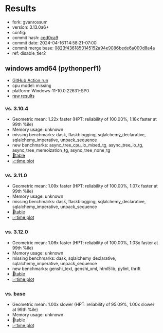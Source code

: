 # Results

- fork: gvanrossum
- version: 3.13.0a6+
- config: 
- commit hash: [ced0ca9](https://github.com/gvanrossum/cpython/commit/ced0ca9)
- commit date: 2024-04-16T14:58:21-07:00
- commit merge base: [0823f4361850145152a94e9086bede6a000d8a4a](https://github.com/gvanrossum/cpython/commit/0823f4361850145152a94e9086bede6a000d8a4a)
- ref: disable_tier2

## windows amd64 (pythonperf1)

- [GitHub Action run](https://github.com/faster-cpython/benchmarking/actions/runs/8713200504)
- cpu model: missing
- platform: Windows-11-10.0.22631-SP0
- [raw results](bm-20240416-pythonperf1-amd64-gvanrossum-disable_tier2-3.13.0a6%2B-ced0ca9.json)

### vs. 3.10.4

- Geometric mean: 1.22x faster (HPT: reliability of 100.00%, 1.18x faster at 99th %ile)
- Memory usage: unknown
- missing benchmarks: dask, flaskblogging, sqlalchemy_declarative, sqlalchemy_imperative, unpack_sequence
- new benchmarks: async_tree_cpu_io_mixed_tg, async_tree_io_tg, async_tree_memoization_tg, async_tree_none_tg
- [📄table](bm-20240416-pythonperf1-amd64-gvanrossum-disable_tier2-3.13.0a6%2B-ced0ca9-vs-3.10.4.md)
- [📈time plot](bm-20240416-pythonperf1-amd64-gvanrossum-disable_tier2-3.13.0a6%2B-ced0ca9-vs-3.10.4.png)

### vs. 3.11.0

- Geometric mean: 1.09x faster (HPT: reliability of 100.00%, 1.07x faster at 99th %ile)
- Memory usage: unknown
- missing benchmarks: dask, flaskblogging, sqlalchemy_declarative, sqlalchemy_imperative, unpack_sequence
- [📄table](bm-20240416-pythonperf1-amd64-gvanrossum-disable_tier2-3.13.0a6%2B-ced0ca9-vs-3.11.0.md)
- [📈time plot](bm-20240416-pythonperf1-amd64-gvanrossum-disable_tier2-3.13.0a6%2B-ced0ca9-vs-3.11.0.png)

### vs. 3.12.0

- Geometric mean: 1.06x faster (HPT: reliability of 100.00%, 1.03x faster at 99th %ile)
- Memory usage: unknown
- missing benchmarks: dask, sqlalchemy_declarative, sqlalchemy_imperative, unpack_sequence
- new benchmarks: genshi_text, genshi_xml, html5lib, pylint, thrift
- [📄table](bm-20240416-pythonperf1-amd64-gvanrossum-disable_tier2-3.13.0a6%2B-ced0ca9-vs-3.12.0.md)
- [📈time plot](bm-20240416-pythonperf1-amd64-gvanrossum-disable_tier2-3.13.0a6%2B-ced0ca9-vs-3.12.0.png)

### vs. base

- Geometric mean: 1.00x slower (HPT: reliability of 95.09%, 1.00x slower at 99th %ile)
- Memory usage: unknown
- [📄table](bm-20240416-pythonperf1-amd64-gvanrossum-disable_tier2-3.13.0a6%2B-ced0ca9-vs-base.md)
- [📈time plot](bm-20240416-pythonperf1-amd64-gvanrossum-disable_tier2-3.13.0a6%2B-ced0ca9-vs-base.png)

